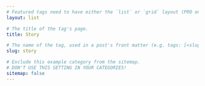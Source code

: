 ```yaml
---
# Featured tags need to have either the `list` or `grid` layout (PRO only).
layout: list

# The title of the tag's page.
title: Story

# The name of the tag, used in a post's front matter (e.g. tags: [<slug>]).
slug: story

# Exclude this example category from the sitemap.
# DON'T USE THIS SETTING IN YOUR CATEGORIES!
sitemap: false
---
```

